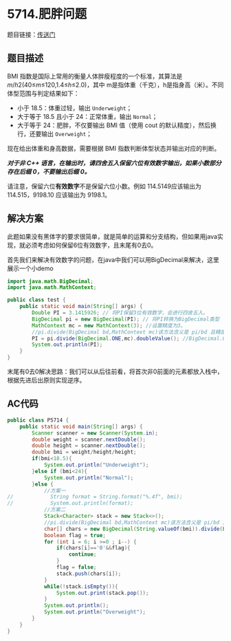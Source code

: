# 5714.肥胖问题

题目链接：[传送门](https://www.luogu.com.cn/problem/P5714)

## 题目描述

BMI 指数是国际上常用的衡量人体胖瘦程度的一个标准，其算法是 *m*/*h*2(40≤*m*≤120,1.4≤*h*≤2.0)，其中 m是指体重（千克），h是指身高（米）。不同体型范围与判定结果如下：

- 小于 18.5：体重过轻，输出 `Underweight`；
- 大于等于 18.5 且小于 24：正常体重，输出 `Normal`；
- 大于等于 24：肥胖，不仅要输出 BMI 值（使用 cout 的默认精度），然后换行，还要输出 `Overweight`；

现在给出体重和身高数据，需要根据 BMI 指数判断体型状态并输出对应的判断。

***对于非 C++ 语言，在输出时，请四舍五入保留六位有效数字输出，如果小数部分存在后缀 0，不要输出后缀 0。***

请注意，保留六位**有效数字**不是保留六位小数。例如 114.5149应该输出为 114.515，9198.10 应该输出为 9198.1。

## 解决方案

此题如果没有黑体字的要求很简单，就是简单的运算和分支结构，但如果用java实现，就必须考虑如何保留6位有效数字，且末尾有0去0。

首先我们来解决有效数字的问题，在java中我们可以用BigDecimal来解决，这里展示一个小demo

```java
import java.math.BigDecimal;
import java.math.MathContext;

public class test {
	public static void main(String[] args) {
		Double PI = 3.1415926; // 将PI保留3位有效数字，会进行四舍五入。
		BigDecimal pi = new BigDecimal(PI); // 将PI转换为BigDecimal类型
		MathContext mc = new MathContext(3); //设置精度为3。
		//pi.divide(BigDecimal bd,MathContext mc)该方法含义是 pi/bd 且精度为mc，即保留mc个有效数字
		PI = pi.divide(BigDecimal.ONE,mc).doubleValue(); //BigDecimal.ONE为1，任何数除以1还是为它本身，即可保留mc个有效数字，并转为double类型
		System.out.println(PI);
	}
}
```

末尾有0去0解决思路：我们可以从后往前看，将首次非0前面的元素都放入栈中，根据先进后出原则实现逆序。

## AC代码

```java
public class P5714 {
    public static void main(String[] args) {
        Scanner scanner = new Scanner(System.in);
        double weight = scanner.nextDouble();
        double height = scanner.nextDouble();
        double bmi = weight/height/height;
        if(bmi<18.5){
            System.out.println("Underweight");
        }else if (bmi<24){
            System.out.println("Normal");
        }else {
            //方案一
//            String format = String.format("%.4f", bmi);
//            System.out.println(format);
            //方案二
            Stack<Character> stack = new Stack<>();
            //pi.divide(BigDecimal bd,MathContext mc)该方法含义是 pi/bd 且精度为mc，即保留mc个有效数字
            char[] chars = new BigDecimal(String.valueOf(bmi)).divide(BigDecimal.ONE, new MathContext(6)).toString().toCharArray();
            boolean flag = true;
            for (int i = 6; i >=0 ; i--) {
                if(chars[i]=='0'&&flag){
                    continue;
                }
                flag = false;
                stack.push(chars[i]);
            }
            while(!stack.isEmpty()){
                System.out.print(stack.pop());
            }
            System.out.println();
            System.out.println("Overweight");
        }
    }
}
```

